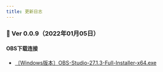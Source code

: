 ```yaml
---
title: 更新日志
---
```


### :memo: Ver 0.0.9（2022年01月05日）

#### OBS下载连接

- [〔Windows版本〕OBS-Studio-27.1.3-Full-Installer-x64.exe](https://obsproject.com/) 


